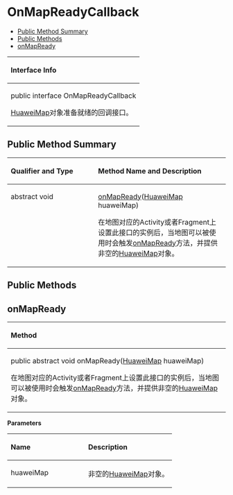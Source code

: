 # OnMapReadyCallback<a name="ZH-CN_TOPIC_0000001099181298"></a>

-   [Public Method Summary](#section19569112816556)
-   [Public Methods](#section1868961912481)
-   [onMapReady](#section74342919481)


<a name="table7505mcpsimp"></a>
<table><thead align="left"><tr id="row7509mcpsimp"><th class="cellrowborder" valign="top" width="100%" id="mcps1.1.2.1.1"><p id="p3916mcpsimp"><a name="p3916mcpsimp"></a><a name="p3916mcpsimp"></a>Interface Info</p>
</th>
</tr>
</thead>
<tbody><tr id="row7512mcpsimp"><td class="cellrowborder" valign="top" width="100%" headers="mcps1.1.2.1.1 "><p id="p12913205518264"><a name="p12913205518264"></a><a name="p12913205518264"></a>public interface OnMapReadyCallback</p>
<p id="p7514mcpsimp"><a name="p7514mcpsimp"></a><a name="p7514mcpsimp"></a><a href="huaweimap.md">HuaweiMap</a>对象准备就绪的回调接口。</p>
</td>
</tr>
</tbody>
</table>

## Public Method Summary<a name="section19569112816556"></a>

<a name="table7520mcpsimp"></a>
<table><thead align="left"><tr id="row7525mcpsimp"><th class="cellrowborder" valign="top" width="40%" id="mcps1.1.3.1.1"><p id="p7527mcpsimp"><a name="p7527mcpsimp"></a><a name="p7527mcpsimp"></a>Qualifier and Type</p>
</th>
<th class="cellrowborder" valign="top" width="60%" id="mcps1.1.3.1.2"><p id="p7529mcpsimp"><a name="p7529mcpsimp"></a><a name="p7529mcpsimp"></a>Method Name and Description</p>
</th>
</tr>
</thead>
<tbody><tr id="row7530mcpsimp"><td class="cellrowborder" valign="top" width="40%" headers="mcps1.1.3.1.1 "><p id="p7532mcpsimp"><a name="p7532mcpsimp"></a><a name="p7532mcpsimp"></a>abstract void</p>
</td>
<td class="cellrowborder" valign="top" width="60%" headers="mcps1.1.3.1.2 "><p id="p7534mcpsimp"><a name="p7534mcpsimp"></a><a name="p7534mcpsimp"></a><a href="#section74342919481">onMapReady</a>(<a href="huaweimap.md">HuaweiMap</a> huaweiMap)</p>
<p id="p17399101388"><a name="p17399101388"></a><a name="p17399101388"></a>在地图对应的Activity或者Fragment上设置此接口的实例后，当地图可以被使用时会触发<a href="#section74342919481">onMapReady</a>方法，并提供非空的<a href="huaweimap.md">HuaweiMap</a>对象。</p>
</td>
</tr>
</tbody>
</table>

## Public Methods<a name="section1868961912481"></a>

## onMapReady<a name="section74342919481"></a>

<a name="table7537mcpsimp"></a>
<table><thead align="left"><tr id="row7541mcpsimp"><th class="cellrowborder" valign="top" width="100%" id="mcps1.1.2.1.1"><p id="p7543mcpsimp"><a name="p7543mcpsimp"></a><a name="p7543mcpsimp"></a>Method</p>
</th>
</tr>
</thead>
<tbody><tr id="row7544mcpsimp"><td class="cellrowborder" valign="top" width="100%" headers="mcps1.1.2.1.1 "><p id="p7546mcpsimp"><a name="p7546mcpsimp"></a><a name="p7546mcpsimp"></a>public abstract void onMapReady(<a href="huaweimap.md">HuaweiMap</a> huaweiMap)</p>
<p id="p1754674384815"><a name="p1754674384815"></a><a name="p1754674384815"></a>在地图对应的Activity或者Fragment上设置此接口的实例后，当地图可以被使用时会触发<a href="#section74342919481">onMapReady</a>方法，并提供非空的<a href="huaweimap.md">HuaweiMap</a>对象。</p>
</td>
</tr>
</tbody>
</table>

**Parameters**

<a name="table7552mcpsimp"></a>
<table><thead align="left"><tr id="row7557mcpsimp"><th class="cellrowborder" valign="top" width="47%" id="mcps1.1.3.1.1"><p id="p7559mcpsimp"><a name="p7559mcpsimp"></a><a name="p7559mcpsimp"></a>Name</p>
</th>
<th class="cellrowborder" valign="top" width="53%" id="mcps1.1.3.1.2"><p id="p7561mcpsimp"><a name="p7561mcpsimp"></a><a name="p7561mcpsimp"></a>Description</p>
</th>
</tr>
</thead>
<tbody><tr id="row7562mcpsimp"><td class="cellrowborder" valign="top" width="47%" headers="mcps1.1.3.1.1 "><p id="p7564mcpsimp"><a name="p7564mcpsimp"></a><a name="p7564mcpsimp"></a>huaweiMap</p>
</td>
<td class="cellrowborder" valign="top" width="53%" headers="mcps1.1.3.1.2 "><p id="p7566mcpsimp"><a name="p7566mcpsimp"></a><a name="p7566mcpsimp"></a>非空的<a href="huaweimap.md">HuaweiMap</a>对象。</p>
</td>
</tr>
</tbody>
</table>

